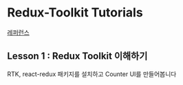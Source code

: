 # Redux-Toolkit Tutorials
[레퍼런스](https://github.com/gitdagray/react_redux_toolkit)
## Lesson 1 : Redux Toolkit 이해하기
RTK, react-redux 패키지를 설치하고 Counter UI를 만들어봅니다